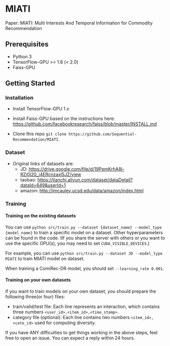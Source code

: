 # MIATI
Paper: MIATI: Multi Interests And Temporal Information for Commodity Recommendation
## Prerequisites

- Python 3
- TensorFlow-GPU >= 1.8 (< 2.0)
- Faiss-GPU 

## Getting Started

### Installation

- Install TensorFlow-GPU 1.x

- Install Faiss-GPU based on the instructions here: https://github.com/facebookresearch/faiss/blob/master/INSTALL.md

- Clone this repo `git clone https://github.com/Sequential-Recommendation/MIATI`.

### Dataset

- Original links of datasets are:
  - JD: https://drive.google.com/file/d/19PemKrhA8j-RZj0i20_j4ERcnzaxl5JZ/view
  - taobao: https://tianchi.aliyun.com/dataset/dataDetail?dataId=649&userId=1
  - amazon: http://jmcauley.ucsd.edu/data/amazon/index.html

### Training

#### Training on the existing datasets

You can use `python src/train.py --dataset {dataset_name} --model_type {model_name}` to train a specific model on a dataset. Other hyperparameters can be found in the code. (If you share the server with others or you want to use the specific GPU(s), you may need to set `CUDA_VISIBLE_DEVICES`.) 

For example, you can use `python src/train.py --dataset JD --model_type MIATI` to train MIATI model on  dataset.

When training a ComiRec-DR model, you should set `--learning_rate 0.001`. 

#### Training on your own datasets

If you want to train models on your own dataset, you should prepare the following three(or four) files:
- train/valid/test file: Each line represents an interaction, which contains three numbers `<user_id>,<item_id>,<time_stamp>`.
- category file (optional): Each line contains two numbers `<item_id>,<cate_id>` used for computing diversity.

If you have ANY difficulties to get things working in the above steps, feel free to open an issue. You can expect a reply within 24 hours.

